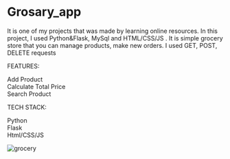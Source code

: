 # Grosary_app
It is one of my projects that was made by learning online resources. In this project, I used Python&amp;Flask, MySql and HTML/CSS/JS . It is simple grocery store that you can manage products, make new orders. I used GET, POST, DELETE requests

FEATURES: <br />

Add Product <br/>
Calculate Total Price <br />
Search Product <br />


TECH STACK:<br />

Python <br />
Flask <br />
Html/CSS/JS


![grocery](https://user-images.githubusercontent.com/81948108/202390824-5721e983-62a8-4f0f-ae9e-09b45fc4536a.jpg)
